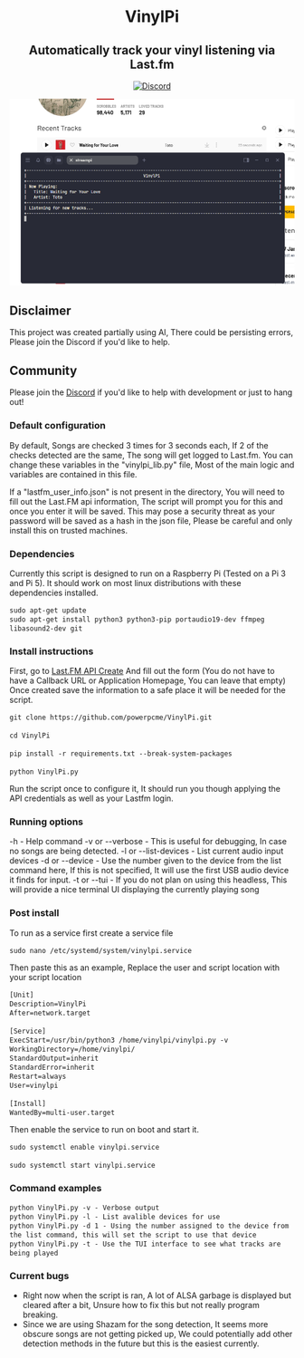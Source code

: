 

  

<div align="center">

# VinylPi

## Automatically track your vinyl listening via Last.fm


<a href="">[![Discord](https://img.shields.io/discord/1333199316205961328?logo=discord&logoColor=white)
](https://discord.gg/9Hgvbh8UCn)</a>

</div>

![image info](./img/s20562101262025.png)

## Disclaimer

This project was created partially using AI, There could be persisting errors, Please join the Discord if you'd like to help.

## Community

Please join the [Discord](https://discord.gg/9Hgvbh8UCn) if you'd like to help with development or just to hang out! 

### Default configuration

By default, Songs are checked 3 times for 3 seconds each, If 2 of the checks detected are the same, The song will get logged to Last.fm. You can change these variables in the "vinylpi_lib.py" file, Most of the main logic and variables are contained in this file.

  

If a "lastfm_user_info.json" is not present in the directory, You will need to fill out the Last.FM api information, The script will prompt you for this and once you enter it will be saved. This may pose a security threat as your password will be saved as a hash in the json file, Please be careful and only install this on trusted machines.

  

### Dependencies

Currently this script is designed to run on a Raspberry Pi (Tested on a Pi 3 and Pi 5). It should work on most linux distributions with these dependencies installed.

```
sudo apt-get update
sudo apt-get install python3 python3-pip portaudio19-dev ffmpeg libasound2-dev git

```

### Install instructions

First, go to [Last.FM API Create](https://www.last.fm/api/account/create) And fill out the form (You do not have to have a Callback URL or Application Homepage, You can leave that empty) Once created save the information to a safe place it will be needed for the script.

```
git clone https://github.com/powerpcme/VinylPi.git

cd VinylPi

pip install -r requirements.txt --break-system-packages

python VinylPi.py
```

Run the script once to configure it, It should run you though applying the API credentials as well as your Lastfm login. 

### Running options 

-h  - Help command 
-v or --verbose - This is useful for debugging, In case no songs are being detected.
-l or --list-devices - List current audio input devices
-d or --device - Use the number given to the device from the list command here, If this is not specified, It will use the first USB audio device it finds for input. 
-t or --tui - If you do not plan on using this headless, This will provide a nice terminal UI displaying the currently playing song

### Post install

To run as a service first create a service file
```
sudo nano /etc/systemd/system/vinylpi.service
```

Then paste this as an example, Replace the user and script location with your script location

```
[Unit]
Description=VinylPi
After=network.target

[Service]
ExecStart=/usr/bin/python3 /home/vinylpi/vinylpi.py -v
WorkingDirectory=/home/vinylpi/
StandardOutput=inherit
StandardError=inherit
Restart=always
User=vinylpi

[Install]
WantedBy=multi-user.target

```

Then enable the service to run on boot and start it.

```
sudo systemctl enable vinylpi.service

sudo systemctl start vinylpi.service
```


### Command examples

```
python VinylPi.py -v - Verbose output
python VinylPi.py -l - List avalible devices for use
python VinylPi.py -d 1 - Using the number assigned to the device from the list command, this will set the script to use that device
python VinylPi.py -t - Use the TUI interface to see what tracks are being played
```

### Current bugs 

- Right now when the script is ran, A lot of ALSA garbage is displayed but cleared after a bit, Unsure how to fix this but not really program breaking.
- Since we are using Shazam for the song detection, It seems more obscure songs are not getting picked up, We could potentially add other detection methods in the future but this is the easiest currently. 
